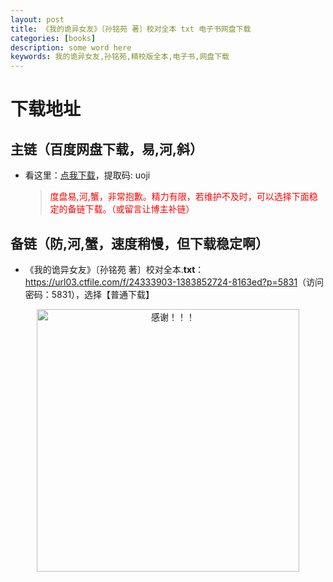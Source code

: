 ```yaml
---
layout: post
title: 《我的诡异女友》〔孙铭苑 著〕校对全本 txt 电子书网盘下载
categories: [books]
description: some word here
keywords: 我的诡异女友,孙铭苑,精校版全本,电子书,网盘下载
---
```


# 下载地址

## 主链（百度网盘下载，易,河,斜）

- 看这里：[点我下载](https://pan.baidu.com/s/1iMXUbSbtZQZjDcqDmnWUyw?pwd=uoji)，提取码: uoji

  > <p style="color:red" >度盘易,河,蟹，非常抱歉。精力有限，若维护不及时，可以选择下面稳定的备链下载。（或留言让博主补链）</p>

## 备链（防,河,蟹，速度稍慢，但下载稳定啊）

- 《我的诡异女友》〔孙铭苑 著〕校对全本.**txt**：<https://url03.ctfile.com/f/24333903-1383852724-8163ed?p=5831>（访问密码：5831），选择【普通下载】

<div align="center"><img src="https://pic.imgdb.cn/item/6707df6bd29ded1a8ce37031.gif" alt="感谢！！！" width="420px" height="auto"/></div>
